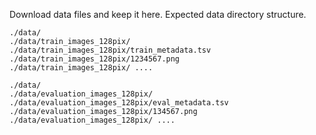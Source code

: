 Download data files and keep it here.
Expected data directory structure.
	
	./data/
	./data/train_images_128pix/
	./data/train_images_128pix/train_metadata.tsv
	./data/train_images_128pix/1234567.png
	./data/train_images_128pix/ ....
	
	./data/
	./data/evaluation_images_128pix/
	./data/evaluation_images_128pix/eval_metadata.tsv
	./data/evaluation_images_128pix/134567.png
	./data/evaluation_images_128pix/ ....
	
